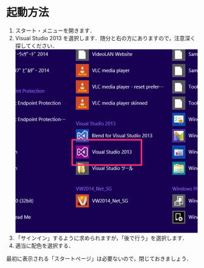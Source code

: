 # 起動方法

1. スタート・メニューを開きます．
2. Visual Studio 2013 を選択します．随分と右の方にありますので，注意深く探してください．
![menu01](img/menu01.png)
3. 「サインイン」するように求められますが，「後で行う」を選択します．
4. 適当に配色を選択する．

最初に表示される「スタートページ」は必要ないので，閉じておきましょう．
